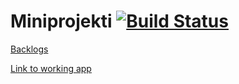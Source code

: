 # Miniprojekti [![Build Status](https://travis-ci.org/Varattu/Miniprojekti.svg?branch=master)](https://travis-ci.org/Varattu/Miniprojekti)

[Backlogs](https://docs.google.com/spreadsheets/d/1D1dt2bDxaLM3D2k1EXkFmEDotfrrkI1nzLoWb2j8UEE/pubhtml)

[Link to working app](https://sheltered-reef-37690.herokuapp.com)

